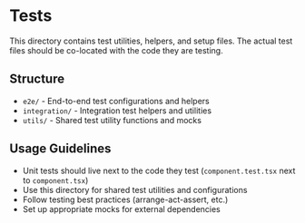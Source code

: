 
# Tests

This directory contains test utilities, helpers, and setup files. The actual test files should be co-located with the code they are testing.

## Structure

- `e2e/` - End-to-end test configurations and helpers
- `integration/` - Integration test helpers and utilities
- `utils/` - Shared test utility functions and mocks

## Usage Guidelines

- Unit tests should live next to the code they test (`component.test.tsx` next to `component.tsx`)
- Use this directory for shared test utilities and configurations
- Follow testing best practices (arrange-act-assert, etc.)
- Set up appropriate mocks for external dependencies
